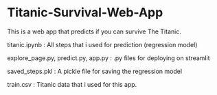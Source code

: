 # Titanic-Survival-Web-App

This is a web app that predicts if you can survive The Titanic.


titanic.ipynb : All steps that i used for prediction (regression model)

explore_page.py, predict.py, app.py : .py files for deploying on streamlit

saved_steps.pkl : A pickle file for saving the regression model

train.csv : Titanic data that i used for this app.
